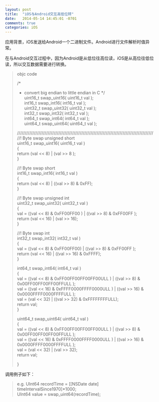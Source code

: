 ```yaml
---
layout: post
title:  "iOS与Android交互高低位转"
date:   2014-05-14 14:45:01 -0701
comments: true
categories: iOS
---
```




应用背景，iOS发送给Android一个二进制文件。Android进行文件解析时值异常。

在与Android交互过程中，因为Android是从低位往高位读，iOS是从高位往低位读，所以交互数据需要进行转换。

>objc code
>
>/* 
>* convert big endian to little endian in C 
>*/  
>uint16_t swap_uint16( uint16_t val );  
>int16_t swap_int16( int16_t val );  
>uint32_t swap_uint32( uint32_t val );  
>int32_t swap_int32( int32_t val );  
>int64_t swap_int64( int64_t val );  
>uint64_t swap_uint64( uint64_t val );  
>  
>  
>  
>/////////////////////////////////////////////////////////////////////////////////////////  
>//! Byte swap unsigned short  
>uint16_t swap_uint16( uint16_t val )  
>{  
>    return (val << 8) | (val >> 8 );  
>}  
>  
>//! Byte swap short  
>int16_t swap_int16( int16_t val )  
>{  
>    return (val << 8) | ((val >> 8) & 0xFF);  
>}  
>  
>//! Byte swap unsigned int  
>uint32_t swap_uint32( uint32_t val )  
>{  
>    val = ((val << 8) & 0xFF00FF00 ) | ((val >> 8) & 0xFF00FF );  
>    return (val << 16) | (val >> 16);  
>}  
>  
>//! Byte swap int  
>int32_t swap_int32( int32_t val )  
>{  
>    val = ((val << 8) & 0xFF00FF00) | ((val >> 8) & 0xFF00FF );  
>    return (val << 16) | ((val >> 16) & 0xFFFF);  
>}  
>  
>int64_t swap_int64( int64_t val )  
>{  
>    val = ((val << 8) & 0xFF00FF00FF00FF00ULL ) | ((val >> 8) & 0x00FF00FF00FF00FFULL );  
>    val = ((val << 16) & 0xFFFF0000FFFF0000ULL ) | ((val >> 16) & 0x0000FFFF0000FFFFULL );  
>    val = (val << 32) | ((val >> 32) & 0xFFFFFFFFULL);  
>    return val;  
>}  
>  
>uint64_t swap_uint64( uint64_t val )  
>{  
>    val = ((val << 8) & 0xFF00FF00FF00FF00ULL ) | ((val >> 8) & 0x00FF00FF00FF00FFULL );  
>    val = ((val << 16) & 0xFFFF0000FFFF0000ULL ) | ((val >> 16) & 0x0000FFFF0000FFFFULL );  
>    val = (val << 32) | (val >> 32);  
>    return val;  
>  
>}  
>
>

调用例子如下：

>e.g.
>UInt64 recordTime = [[NSDate date] timeIntervalSince1970]*1000;  
>UInt64 value = swap_uint64(recordTime); 
>

